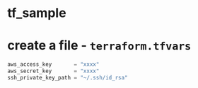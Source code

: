 # tf_sample

# create a file - `terraform.tfvars`

```terraform
aws_access_key       = "xxxx"
aws_secret_key       = "xxxx"
ssh_private_key_path = "~/.ssh/id_rsa"
```
